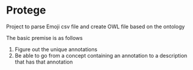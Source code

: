 # Protege

Project to parse Emoji csv file and create OWL file based on the ontology

The basic premise is as follows
1.  Figure out the unique annotations
2.  Be able to go from a concept containing an annotation to a description that has that annotation
